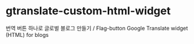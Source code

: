 # gtranslate-custom-html-widget
번역 버튼 하나로 글로벌 블로그 만들기 / Flag-button Google Translate widget (HTML) for blogs
